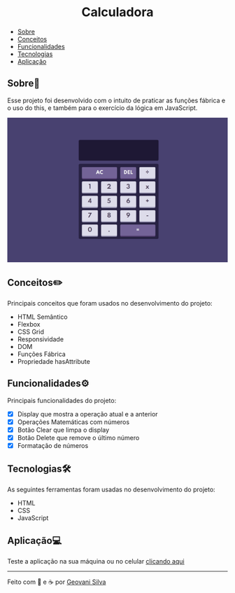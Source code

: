 <h1 align="center">Calculadora</h1>


- [Sobre](#sobre📖)
- [Conceitos](#conceitos✏️)
- [Funcionalidades](#funcionalidades⚙️)
- [Tecnologias](#tecnologias🛠️)
- [Aplicação](#aplicação💻)


## Sobre📖
Esse projeto foi desenvolvido com o intuito de praticar as funções fábrica e o uso do this, e também para o exercício da lógica em JavaScript. 

<img src="readme.gif">

## Conceitos✏️
Principais conceitos que foram usados no desenvolvimento do projeto:
- HTML Semântico
- Flexbox
- CSS Grid
- Responsividade
- DOM
- Funções Fábrica
- Propriedade hasAttribute

## Funcionalidades⚙️
Principais funcionalidades do projeto: 
- [x] Display que mostra a operação atual e a anterior
- [x] Operações Matemáticas com números
- [x] Botão Clear que limpa o display
- [x] Botão Delete que remove o último número
- [x] Formatação de números 

## Tecnologias🛠️
As seguintes ferramentas foram usadas no desenvolvimento do projeto:
- HTML
- CSS
- JavaScript

## Aplicação💻
Teste a aplicação na sua máquina ou no celular [clicando aqui](https://calculator-math-js.netlify.app) 
<hr>
Feito com 💙 e ☕ por <a href="https://www.linkedin.com/in/geovani-silva-21298921b/">Geovani Silva</a>
